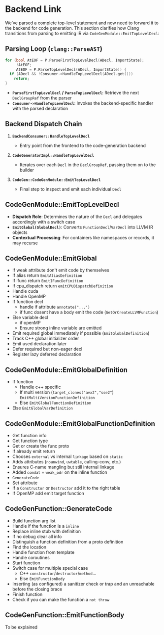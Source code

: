 # **Backend Link**

We’ve parsed a complete top-level statement and now need to forward it to the backend for code generation. This section clarifies how Clang transitions from parsing to emitting IR via `CodeGenModule::EmitTopLevelDecl`:

## Parsing Loop (`clang::ParseAST`)

```cpp
for (bool AtEOF = P.ParseFirstTopLevelDecl(ADecl, ImportState);
     !AtEOF;
     AtEOF = P.ParseTopLevelDecl(ADecl, ImportState)) {
  if (ADecl && !Consumer->HandleTopLevelDecl(ADecl.get()))
    return;
}
```

* **`ParseFirstTopLevelDecl` / `ParseTopLevelDecl`**: Retrieve the next `DeclGroupRef` from the parser
* **`Consumer->HandleTopLevelDecl`**: Invokes the backend-specific handler with the parsed declaration

## Backend Dispatch Chain

1. **`BackendConsumer::HandleTopLevelDecl`**

   * Entry point from the frontend to the code-generation backend
2. **`CodeGeneratorImpl::HandleTopLevelDecl`**

   * Iterates over each `Decl` in the `DeclGroupRef`, passing them on to the builder
3. **`CodeGen::CodeGenModule::EmitTopLevelDecl`**

   * Final step to inspect and emit each individual `Decl`


## **CodeGenModule::EmitTopLevelDecl**

* **Dispatch Role**: Determines the nature of the `Decl` and delegates accordingly with a switch case
* **`EmitGlobal(GlobalDecl)`**: Converts `FunctionDecl`/`VarDecl` into LLVM IR objects
* **Contextual Processing**: For containers like namespaces or records, it may recurse

## **CodeGenModule::EmitGlobal**

* If weak attribute don't emit code by themselves
* If alias return `EmitAliasDefinition`
* If ifunc return `EmitIFuncDefinition`
* If cpu_dispatch return `emitCPUDispatchDefinition`
* Handle cuda
* Handle OpenMP
* If function decl
    * handle if attribute `annotate("...")`
    * if func dosent have a body emit the code (`GetOrCreateLLVMFunction`)
* Else variable decl
    * if openMP
    * Ensure strong inline variable are emitted
* Emit required global immediately if possible (`EmitGlobalDefinition`)
* Track C++ global initializer order
* Emit used declaration later
* Defer required but non-eager decl
* Register lazy deferred declaration

## **CodeGenModule::EmitGlobalDefinition**

* If function
    * Handle c++ specific
    * If multi version (`target_clones("avx2","sse2"`) `EmitMultiVersionFunctionDefinition`
    * Else `EmitGlobalFunctionDefinition`
* Else `EmitGlobalVarDefinition`

## **CodeGenModule::EmitGlobalFunctionDefinition**

* Get function info
* Get function type
* Get or create the func proto
* If already emit return
* Chooses `external` vs internal `linkage` based on `static`
* Adds attributes (`nounwind`, `uwtable`, calling-conv, etc.)
* Ensures C-name mangling but still internal linkage
* Added `comdat` + `weak_odr` on the inline function 
* `GenerateCode`
* Set attribute
* If a `Constructor` or `Destructor` add it to the right table
* If OpenMP add emit target function

## **CodeGenFunction::GenerateCode**

* Build function arg list
* Handle if the function is a `inline`
* Replace inline stub with definition
* If no debug clear all info
* Distinguish a function definition from a proto definition
* Find the location
* Handle function from template
* Handle coroutines
* Start function
* Switch case for multiple special case 
    * C++ `constructor`/`destructor`/`method`...
    * Else `EmitFunctionBody`
* Inserting (as configured) a sanitizer check or trap and an unreachable before the closing brace
* Finish function
* Check if you can make the function a `not throw`
    
## **CodeGenFunction::EmitFunctionBody**
To be explained
